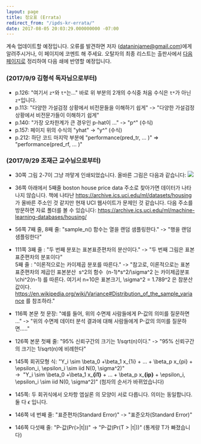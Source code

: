 ```yaml
---
layout: page
title: 정오표 (Errata)
redirect_from: "/ipds-kr-errata/"
date: 2017-08-05 20:03:29.000000000 -07:00
---
```


계속 업데이트할 예정입니다. 오류를 발견하면 저자 (dataninjame@gmail.com)에게 알려주시거나, 이 페이지에 코멘트 해 주세요. 오탈자의 최종 리스트는 출판사에서 <a href="http://jpub.tistory.com/726">다음 페이지로</a> 정리하여 다음 쇄에 반영할 예정입니다.

### (2017/9/9 김형석 독자님으로부터)
- p.126: "여기서 `z*`와 `t*`는..." 바로 위 부분의 2개의 수식중 처음 수식은 `t*`가 아닌 `z*`입니다.
- p.113: "다양한 가설검정 상황에서 비전문들을 이해하기 쉽게" ->  "다양한 가설검정 상황에서 비전문가들이 이해하기 쉽게"
- p.140: "가장 오차한계가 큰 경우인 p-hat이 ..." ->  "p^" (수식)
- p.157: 페이지 위의 수식의 "yhat" ->  "y^" (수식)
- p.212: 하단 코드 마지막 부분에 "performance(pred_tr, ... )" => "performance(pred_rf, ... )"

### (2017/9/29 조재근 교수님으로부터)
- 30쪽 그림 2-7이 그냥 까맣게 인쇄되었습니다. 올바른 그림은 다음과 같습니다:
    <img src="{{ site.baseurl }}/assets/2-7.png" />
- 36쪽 아래에서 5째줄 boston house price data 주소로 찾아가면 데이터가 나타나지 않습니다.
    책에 나타난 <https://archive.ics.uci.edu/ml/datasets/housing>가 올바른 주소인 것 같지만 
    현재 UCI 웹사이트가 문제인 것 같습니다. 다음 주소를 방문하면 자료 폴더를 볼 수 있습니다: 
    <https://archive.ics.uci.edu/ml/machine-learning-databases/housing/>

- 56쪽 7째 줄, 8째 줄: "sample_n() 함수는 열을 랜덤 샘플링한다." ->  "행을 랜덤 샘플링한다"

- 111쪽 3째 줄 : "두 번째 분포는 표본표준편차의 분산이다." ->  "두 번째 그림은 표본표준편차의 분포이다"<br />
5째 줄 : "이론적으로는 카이제곱 분포를 따른다." ->  "참고로, 이론적으로는 표본표준편차의 제곱인 표본분산  s^2의 함수  (n-1)*s^2/\sigma^2 는 카이제곱분포 \chi^2(n-1) 를 따른다. 여기서 n=10은 표본크기, \sigma^2 = 1.789^2 은 참분산 값이다. https://en.wikipedia.org/wiki/Variance#Distribution_of_the_sample_variance 를 참조하라."

- 116쪽 본문 첫 문장: "예를 들어, 위의 수면제 사람들에게 P-값의 의미를 질문하면 ..." ->  "위의 수면제 데이터 분석 결과에 대해 사람들에게 P-값의 의미를 질문하면....."

- 126쪽 본문 첫째 줄: "95% 신뢰구간의 크기는 1/sqrt(n)이다." ->  "95% 신뢰구간의 크기는 1/sqrt(n)에 비례한다"

- 145쪽 회귀모형 식: "Y_i \sim \beta_0 +\beta_1 x_{1i} + ... + \beta_p x_{pi} + \epsilon_i, \epsilon_i \sim iid N(0, \sigma^2)"<br />
->  "Y_i \sim \beta_0 +\beta_1 x_<strong>{i1}</strong> + ... + \beta_p x_<strong>{ip}</strong> + \epsilon_i, \epsilon_i \sim iid N(0, \sigma^2)" (첨자의 순서가 바뀌었습니다)

- 145쪽: 두 회귀식에서 오차항 엡실론 의 모양이 서로 다릅니다. 의미는 동일합니다. 둘 다 $\epsilon$ 입니다.

- 146쪽 네 번째 줄: "표준편차(Standard Error)" -> "표준오차(Standard Error)"
- 146쪽 다섯째 줄: "P-값(Pr(>|t|))" -> "P-값(Pr(T > |t|))" (통계량 T가 빠졌습니다)
